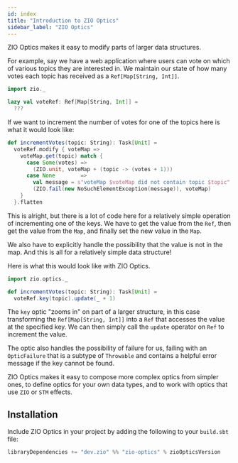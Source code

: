 ```yaml
---
id: index
title: "Introduction to ZIO Optics"
sidebar_label: "ZIO Optics"
---
```


ZIO Optics makes it easy to modify parts of larger data structures.

For example, say we have a web application where users can vote on which of various topics they are interested in. We maintain our state of how many votes each topic has received as a `Ref[Map[String, Int]]`.

```scala mdoc
import zio._

lazy val voteRef: Ref[Map[String, Int]] =
  ???
```

If we want to increment the number of votes for one of the topics here is what it would look like:

```scala mdoc
def incrementVotes(topic: String): Task[Unit] =
  voteRef.modify { voteMap =>
    voteMap.get(topic) match {
      case Some(votes) =>
        (ZIO.unit, voteMap + (topic -> (votes + 1)))
      case None        =>
        val message = s"voteMap $voteMap did not contain topic $topic"
        (ZIO.fail(new NoSuchElementException(message)), voteMap)
    }
  }.flatten
```

This is alright, but there is a lot of code here for a relatively simple operation of incrementing one of the keys. We have to get the value from the `Ref`, then get the value from the `Map`, and finally set the new value in the `Map`.

We also have to explicitly handle the possibility that the value is not in the map. And this is all for a relatively simple data structure!

Here is what this would look like with ZIO Optics.

```scala mdoc:nest
import zio.optics._

def incrementVotes(topic: String): Task[Unit] =
  voteRef.key(topic).update(_ + 1)
```

The `key` optic "zooms in" on part of a larger structure, in this case transforming the `Ref[Map[String, Int]]` into a `Ref` that accesses the value at the specified key. We can then simply call the `update` operator on `Ref` to increment the value.

The optic also handles the possibility of failure for us, failing with an `OpticFailure` that is a subtype of `Throwable` and contains a helpful error message if the key cannot be found.

ZIO Optics makes it easy to compose more complex optics from simpler ones, to define optics for your own data types, and to work with optics that use `ZIO` or `STM` effects.

## Installation

Include ZIO Optics in your project by adding the following to your `build.sbt` file:

```scala
libraryDependencies += "dev.zio" %% "zio-optics" % zioOpticsVersion
```
